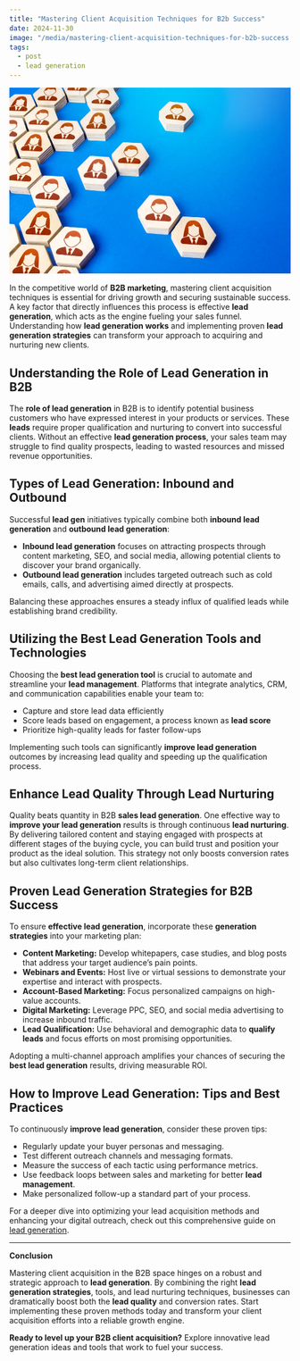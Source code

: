 ```yaml
---
title: "Mastering Client Acquisition Techniques for B2b Success"
date: 2024-11-30
image: "/media/mastering-client-acquisition-techniques-for-b2b-success.webp"
tags:
  - post
  - lead generation
---
```


![Mastering Client Acquisition Techniques for B2b Success](/media/mastering-client-acquisition-techniques-for-b2b-success.webp)

In the competitive world of **B2B marketing**, mastering client acquisition techniques is essential for driving growth and securing sustainable success. A key factor that directly influences this process is effective **lead generation**, which acts as the engine fueling your sales funnel. Understanding how **lead generation works** and implementing proven **lead generation strategies** can transform your approach to acquiring and nurturing new clients.

## Understanding the Role of Lead Generation in B2B

The **role of lead generation** in B2B is to identify potential business customers who have expressed interest in your products or services. These **leads** require proper qualification and nurturing to convert into successful clients. Without an effective **lead generation process**, your sales team may struggle to find quality prospects, leading to wasted resources and missed revenue opportunities.

## Types of Lead Generation: Inbound and Outbound

Successful **lead gen** initiatives typically combine both **inbound lead generation** and **outbound lead generation**:

- **Inbound lead generation** focuses on attracting prospects through content marketing, SEO, and social media, allowing potential clients to discover your brand organically.
- **Outbound lead generation** includes targeted outreach such as cold emails, calls, and advertising aimed directly at prospects.

Balancing these approaches ensures a steady influx of qualified leads while establishing brand credibility.

## Utilizing the Best Lead Generation Tools and Technologies

Choosing the **best lead generation tool** is crucial to automate and streamline your **lead management**. Platforms that integrate analytics, CRM, and communication capabilities enable your team to:

- Capture and store lead data efficiently
- Score leads based on engagement, a process known as **lead score**
- Prioritize high-quality leads for faster follow-ups

Implementing such tools can significantly **improve lead generation** outcomes by increasing lead quality and speeding up the qualification process.

## Enhance Lead Quality Through Lead Nurturing

Quality beats quantity in B2B **sales lead generation**. One effective way to **improve your lead generation** results is through continuous **lead nurturing**. By delivering tailored content and staying engaged with prospects at different stages of the buying cycle, you can build trust and position your product as the ideal solution. This strategy not only boosts conversion rates but also cultivates long-term client relationships.

## Proven Lead Generation Strategies for B2B Success

To ensure **effective lead generation**, incorporate these **generation strategies** into your marketing plan:

- **Content Marketing:** Develop whitepapers, case studies, and blog posts that address your target audience’s pain points.
- **Webinars and Events:** Host live or virtual sessions to demonstrate your expertise and interact with prospects.
- **Account-Based Marketing:** Focus personalized campaigns on high-value accounts.
- **Digital Marketing:** Leverage PPC, SEO, and social media advertising to increase inbound traffic.
- **Lead Qualification:** Use behavioral and demographic data to **qualify leads** and focus efforts on most promising opportunities.

Adopting a multi-channel approach amplifies your chances of securing the **best lead generation** results, driving measurable ROI.

## How to Improve Lead Generation: Tips and Best Practices

To continuously **improve lead generation**, consider these proven tips:

- Regularly update your buyer personas and messaging.
- Test different outreach channels and messaging formats.
- Measure the success of each tactic using performance metrics.
- Use feedback loops between sales and marketing for better **lead management**.
- Make personalized follow-up a standard part of your process.

For a deeper dive into optimizing your lead acquisition methods and enhancing your digital outreach, check out this comprehensive guide on [lead generation](https://leadcraftr.com/posts/lead-generation/).

---

**Conclusion**

Mastering client acquisition in the B2B space hinges on a robust and strategic approach to **lead generation**. By combining the right **lead generation strategies**, tools, and lead nurturing techniques, businesses can dramatically boost both the **lead quality** and conversion rates. Start implementing these proven methods today and transform your client acquisition efforts into a reliable growth engine.

**Ready to level up your B2B client acquisition?** Explore innovative lead generation ideas and tools that work to fuel your success.
